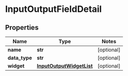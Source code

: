 # InputOutputFieldDetail

## Properties
Name | Type | Notes
------------ | ------------- | -------------
**name** | **str** | [optional]
**data_type** | **str** | [optional]
**widget** | [**InputOutputWidgetList**](InputOutputWidgetList.md) | [optional]


